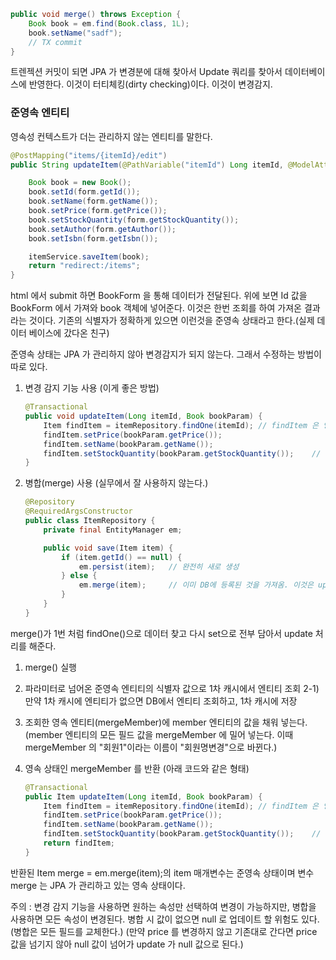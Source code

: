 ```java
public void merge() throws Exception {
    Book book = em.find(Book.class, 1L);
    book.setName("sadf");
    // TX commit 
}
```
트렌젝션 커밋이 되면 JPA 가 변경분에 대해 찾아서 Update 쿼리를 찾아서 데이터베이스에 반영한다.
이것이 터티체킹(dirty checking)이다. 이것이 변경감지.

### 준영속 엔티티
영속성 컨텍스트가 더는 관리하지 않는 엔티티를 말한다.

```java
@PostMapping("items/{itemId}/edit")
public String updateItem(@PathVariable("itemId") Long itemId, @ModelAttribute("form") BookForm form){

    Book book = new Book();
    book.setId(form.getId());
    book.setName(form.getName());
    book.setPrice(form.getPrice());
    book.setStockQuantity(form.getStockQuantity());
    book.setAuthor(form.getAuthor());
    book.setIsbn(form.getIsbn());

    itemService.saveItem(book);
    return "redirect:/items";
}
```
html 에서 submit 하면 BookForm 을 통해 데이터가 전달된다.
위에 보면 Id 값을 BookForm 에서 가져와 book 객체에 넣어준다.
이것은 한번 조회를 하여 가져온 결과라는 것이다.
기존의 식별자가 정확하게 있으면 이런것을 준영속 상태라고 한다.(실제 데이터 베이스에 갔다온 친구)

준영속 상태는 JPA 가 관리하지 않아 변경감지가 되지 않는다.
그래서 수정하는 방법이 따로 있다.
1. 변경 감지 기능 사용  (이게 좋은 방법)
    ```java
    @Transactional
    public void updateItem(Long itemId, Book bookParam) {
        Item findItem = itemRepository.findOne(itemId); // findItem 은 영속 상태
        findItem.setPrice(bookParam.getPrice());
        findItem.setName(bookParam.getName());
        findItem.setStockQuantity(bookParam.getStockQuantity());    // 이렇게 실행되면 flush() 가 실행되고 commit 이 일어난다.
    }
    ```

2. 병합(merge) 사용   (실무에서 잘 사용하지 않는다.)
    ```java
    @Repository
    @RequiredArgsConstructor
    public class ItemRepository {
        private final EntityManager em;
    
        public void save(Item item) {
            if (item.getId() == null) {
                em.persist(item);   // 완전히 새로 생성
            } else {
                em.merge(item);     // 이미 DB에 등록된 것을 가져옴. 이것은 update, 실무에서 쓸 일이 거의 없다.
            }
        }
    }
    ```
merge()가 1번 처럼 findOne()으로 데이터 찾고 다시 set으로 전부 담아서 update 처리를 해준다.
1) merge() 실행
2) 파라미터로 넘어온 준영속 엔티티의 식별자 값으로 1차 캐시에서 엔티티 조회
    2-1) 만약 1차 캐시에 엔티티가 없으면 DB에서 엔티티 조회하고, 1차 캐시에 저장
3) 조회한 영속 엔티티(mergeMember)에 member 엔티티의 값을 채워 넣는다.
    (member 엔티티의 모든 필드 값을 mergeMember 에 밀어 넣는다. 이때 mergeMember 의 "회원1"이라는 이름이 "회원명변경"으로 바뀐다.)
4) 영속 상태인 mergeMember 를 반환 (아래 코드와 같은 형태)

    ```java
    @Transactional
    public Item updateItem(Long itemId, Book bookParam) {
        Item findItem = itemRepository.findOne(itemId); // findItem 은 영속 상태
        findItem.setPrice(bookParam.getPrice());
        findItem.setName(bookParam.getName());
        findItem.setStockQuantity(bookParam.getStockQuantity());    // 이렇게 실행되면 flush() 가 실행되고 commit 이 일어난다.
        return findItem;
    }
    ```
반환된 Item merge = em.merge(item);의 item 매개변수는 준영속 상태이며 변수 merge 는 JPA 가 관리하고 있는 영속 상태이다.

주의 : 변경 감지 기능을 사용하면 원하는 속성만 선택하여 변경이 가능하지만,
    병합을 사용하면 모든 속성이 변경된다.
병합 시 값이 없으면 null 로 업데이트 할 위험도 있다.(병합은 모든 필드를 교체한다.)
(만약 price 를 변경하지 않고 기존대로 간다면 price 값을 넘기지 않아 null 값이 넘어가 update 가 null 값으로 된다.)
